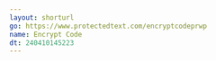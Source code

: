 ```yaml
---
layout: shorturl
go: https://www.protectedtext.com/encryptcodeprwp
name: Encrypt Code
dt: 240410145223
---
```

